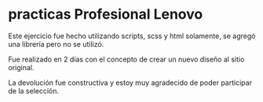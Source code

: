 # practicas Profesional Lenovo
Este ejercicio fue hecho utilizando scripts, scss y html solamente, se agregó una librería pero no se utilizó.

Fue realizado en 2 días con el concepto de crear un nuevo diseño al sitio original.

La devolución fue constructiva y estoy muy agradecido de poder participar de la selección.
